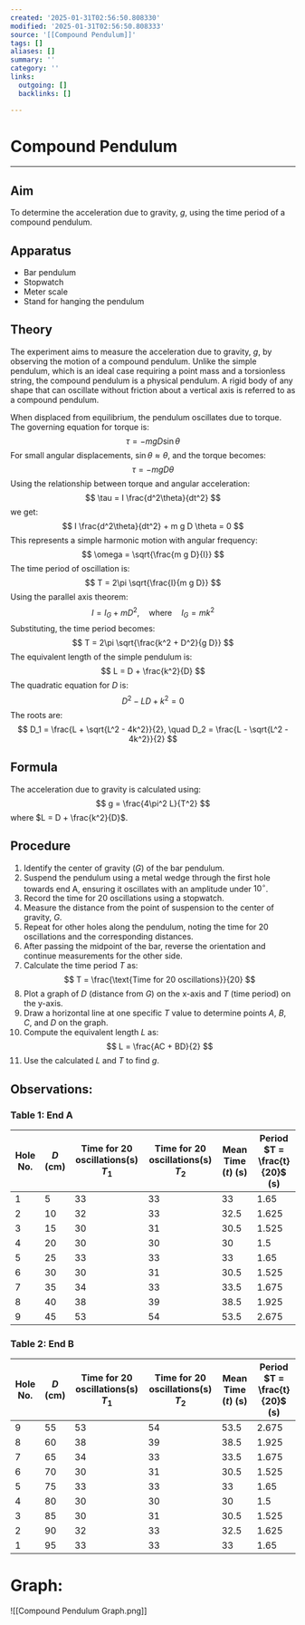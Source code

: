 ```yaml
---
created: '2025-01-31T02:56:50.808330'
modified: '2025-01-31T02:56:50.808333'
source: '[[Compound Pendulum]]'
tags: []
aliases: []
summary: ''
category: ''
links:
  outgoing: []
  backlinks: []

---
```


# Compound Pendulum

___
## Aim
To determine the acceleration due to gravity, $g$, using the time period of a compound pendulum.

## Apparatus
- Bar pendulum
- Stopwatch
- Meter scale
- Stand for hanging the pendulum

## Theory
The experiment aims to measure the acceleration due to gravity, $g$, by observing the motion of a compound pendulum. Unlike the simple pendulum, which is an ideal case requiring a point mass and a torsionless string, the compound pendulum is a physical pendulum. A rigid body of any shape that can oscillate without friction about a vertical axis is referred to as a compound pendulum.

When displaced from equilibrium, the pendulum oscillates due to torque. The governing equation for torque is:
$$
\tau = -m g D \sin \theta
$$
For small angular displacements, $\sin \theta \approx \theta$, and the torque becomes:
$$
\tau = -m g D \theta
$$
Using the relationship between torque and angular acceleration:
$$
\tau = I \frac{d^2\theta}{dt^2}
$$
we get:
$$
I \frac{d^2\theta}{dt^2} + m g D \theta = 0
$$
This represents a simple harmonic motion with angular frequency:
$$
\omega = \sqrt{\frac{m g D}{I}}
$$
The time period of oscillation is:
$$
T = 2\pi \sqrt{\frac{I}{m g D}}
$$
Using the parallel axis theorem:
$$
I = I_G + m D^2, \quad \text{where} \quad I_G = m k^2
$$
Substituting, the time period becomes:
$$
T = 2\pi \sqrt{\frac{k^2 + D^2}{g D}}
$$
The equivalent length of the simple pendulum is:
$$
L = D + \frac{k^2}{D}
$$
The quadratic equation for $D$ is:
$$
D^2 - L D + k^2 = 0
$$
The roots are:
$$
D_1 = \frac{L + \sqrt{L^2 - 4k^2}}{2}, \quad D_2 = \frac{L - \sqrt{L^2 - 4k^2}}{2}
$$

## Formula
The acceleration due to gravity is calculated using:
$$
g = \frac{4\pi^2 L}{T^2}
$$
where $L = D + \frac{k^2}{D}$.

## Procedure
1. Identify the center of gravity ($G$) of the bar pendulum.
2. Suspend the pendulum using a metal wedge through the first hole towards end A, ensuring it oscillates with an amplitude under $10^\circ$.
3. Record the time for 20 oscillations using a stopwatch.
4. Measure the distance from the point of suspension to the center of gravity, $G$.
5. Repeat for other holes along the pendulum, noting the time for 20 oscillations and the corresponding distances.
6. After passing the midpoint of the bar, reverse the orientation and continue measurements for the other side.
7. Calculate the time period $T$ as:
   $$
   T = \frac{\text{Time for 20 oscillations}}{20}
   $$
8. Plot a graph of $D$ (distance from $G$) on the x-axis and $T$ (time period) on the y-axis.
9. Draw a horizontal line at one specific $T$ value to determine points $A$, $B$, $C$, and $D$ on the graph.
10. Compute the equivalent length $L$ as:
    $$
    L = \frac{AC + BD}{2}
    $$
11. Use the calculated $L$ and $T$ to find $g$.

## Observations:
### Table 1: End A
| Hole No. | $D$ (cm) | Time for 20 oscillations(s) $T_1$ | Time for 20 oscillations(s) $T_2$ | Mean Time ($t$) (s) | Period $T = \frac{t}{20}$ (s) |
| -------- | -------- | --------------------------------- | --------------------------------- | ------------------- | ----------------------------- |
| 1        | 5        | 33                                | 33                                | 33                  | 1.65                          |
| 2        | 10       | 32                                | 33                                | 32.5                | 1.625                         |
| 3        | 15       | 30                                | 31                                | 30.5                | 1.525                         |
| 4        | 20       | 30                                | 30                                | 30                  | 1.5                           |
| 5        | 25       | 33                                | 33                                | 33                  | 1.65                          |
| 6        | 30       | 30                                | 31                                | 30.5                | 1.525                         |
| 7        | 35       | 34                                | 33                                | 33.5                | 1.675                         |
| 8        | 40       | 38                                | 39                                | 38.5                | 1.925                         |
| 9        | 45       | 53                                | 54                                | 53.5                | 2.675                         |


### Table 2: End B
| Hole No. | $D$ (cm) | Time for 20 oscillations(s) $T_1$ | Time for 20 oscillations(s) $T_2$ | Mean Time ($t$) (s) | Period $T = \frac{t}{20}$ (s) |
| -------- | -------- | --------------------------------- | --------------------------------- | ------------------- | ----------------------------- |
| 9        | 55       | 53                                | 54                                | 53.5                | 2.675                         |
| 8        | 60       | 38                                | 39                                | 38.5                | 1.925                         |
| 7        | 65       | 34                                | 33                                | 33.5                | 1.675                         |
| 6        | 70       | 30                                | 31                                | 30.5                | 1.525                         |
| 5        | 75       | 33                                | 33                                | 33                  | 1.65                          |
| 4        | 80       | 30                                | 30                                | 30                  | 1.5                           |
| 3        | 85       | 30                                | 31                                | 30.5                | 1.525                         |
| 2        | 90       | 32                                | 33                                | 32.5                | 1.625                         |
| 1        | 95       | 33                                | 33                                | 33                  | 1.65                          |

# Graph:
![[Compound Pendulum Graph.png]]
